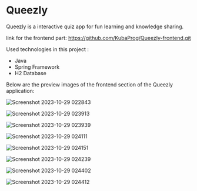 # Queezly
Queezly is a interactive quiz app for fun learning and knowledge sharing.

link for the frontend part: https://github.com/KubaProg/Queezly-frontend.git

Used technologies in this project :
- Java
- Spring Framework
- H2 Database


Below are the preview images of the frontend section of the Queezly application:


![Screenshot 2023-10-29 022843](https://github.com/dominik24356/Queezly/assets/70453666/f837207c-9045-460d-8b45-f8f56608abb4)

![Screenshot 2023-10-29 023913](https://github.com/dominik24356/Queezly/assets/70453666/7b1ec6ce-ef2b-43d8-a19b-08ca9bd79268)

![Screenshot 2023-10-29 023939](https://github.com/dominik24356/Queezly/assets/70453666/0478de90-9281-40a1-838d-6231c1924de2)

![Screenshot 2023-10-29 024111](https://github.com/dominik24356/Queezly/assets/70453666/7a14086d-6ee5-476c-8c9e-0395ece9ef61)

![Screenshot 2023-10-29 024151](https://github.com/dominik24356/Queezly/assets/70453666/ef26155a-7e4c-4627-b16b-05d9ff04bd04)

![Screenshot 2023-10-29 024239](https://github.com/dominik24356/Queezly/assets/70453666/5ee1c1cc-419a-4da4-aea5-825e70467880)

![Screenshot 2023-10-29 024402](https://github.com/dominik24356/Queezly/assets/70453666/b9913962-8f57-4f6e-a22a-7c1cdde5adb7)

![Screenshot 2023-10-29 024412](https://github.com/dominik24356/Queezly/assets/70453666/90f4ccbe-8e6a-4633-84c0-88231a28f704)
